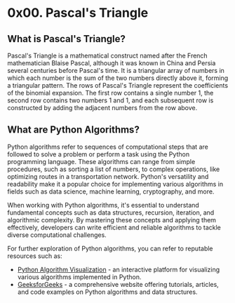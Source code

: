# 0x00. Pascal's Triangle

## What is Pascal's Triangle?

Pascal's Triangle is a mathematical construct named after the French mathematician Blaise Pascal, although it was known in China and Persia several centuries before Pascal's time. It is a triangular array of numbers in which each number is the sum of the two numbers directly above it, forming a triangular pattern. The rows of Pascal's Triangle represent the coefficients of the binomial expansion. The first row contains a single number 1, the second row contains two numbers 1 and 1, and each subsequent row is constructed by adding the adjacent numbers from the row above.


## What are Python Algorithms?

Python algorithms refer to sequences of computational steps that are followed to solve a problem or perform a task using the Python programming language. These algorithms can range from simple procedures, such as sorting a list of numbers, to complex operations, like optimizing routes in a transportation network. Python's versatility and readability make it a popular choice for implementing various algorithms in fields such as data science, machine learning, cryptography, and more.

When working with Python algorithms, it's essential to understand fundamental concepts such as data structures, recursion, iteration, and algorithmic complexity. By mastering these concepts and applying them effectively, developers can write efficient and reliable algorithms to tackle diverse computational challenges.

For further exploration of Python algorithms, you can refer to reputable resources such as:
- [Python Algorithm Visualization](https://visualgo.net/en) - an interactive platform for visualizing various algorithms implemented in Python.
- [GeeksforGeeks](https://www.geeksforgeeks.org/) - a comprehensive website offering tutorials, articles, and code examples on Python algorithms and data structures.


